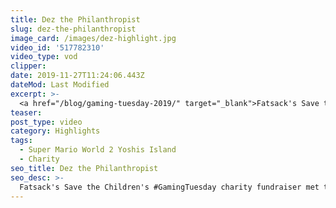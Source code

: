```yaml
---
title: Dez the Philanthropist
slug: dez-the-philanthropist
image_card: /images/dez-highlight.jpg
video_id: '517782310'
video_type: vod
clipper:
date: 2019-11-27T11:24:06.443Z
dateMod: Last Modified
excerpt: >-
  <a href="/blog/gaming-tuesday-2019/" target="_blank">Fatsack's Save the Children's #GamingTuesday charity fundraiser</a> met the donation goal within the first hour and a half of streaming thanks to everyone who donated, including Dezmarsama with his generous donation here. It also sealed the fate of Fatsack as he had agreed to wear a pink spandex morphsuit if the goal was met.
teaser:
post_type: video
category: Highlights
tags:
  - Super Mario World 2 Yoshis Island
  - Charity
seo_title: Dez the Philanthropist
seo_desc: >-
  Fatsack's Save the Children's #GamingTuesday charity fundraiser met the donation goal within the first hour and a half of streaming thanks to everyone who donated, including Dezmarsama with his generous donation here. It also sealed the fate of Fatsack as he had agreed to wear a pink spandex morphsuit if the goal was met.
---
```

